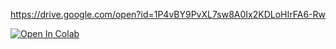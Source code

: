 https://drive.google.com/open?id=1P4vBY9PvXL7sw8A0Ix2KDLoHIrFA6-Rw

[![Open In Colab](https://colab.research.google.com/assets/colab-badge.svg)](https://colab.research.google.com/github/richarduuz/Research_Project/blob/master/ModelA/ModelA.ipynb)
